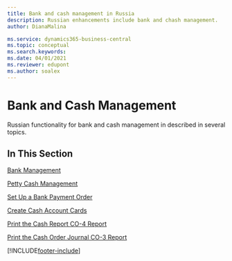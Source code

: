 ```yaml
---
title: Bank and cash management in Russia
description: Russian enhancements include bank and chash management.
author: DianaMalina

ms.service: dynamics365-business-central
ms.topic: conceptual
ms.search.keywords:
ms.date: 04/01/2021
ms.reviewer: edupont
ms.author: soalex
---
```


# Bank and Cash Management

Russian functionality for bank and cash management in described in several topics.

## In This Section 

[Bank Management](Bank-Management.md)

[Petty Cash Management](Petty-Cash-Management.md)

[Set Up a Bank Payment Order](How-to-Set-Up-a-Bank-Payment-Order.md)

[Create Cash Account Cards](How-to-Create-Cash-Account-Cards.md)

[Print the Cash Report CO-4 Report](How-to-Print-the-Cash-Report-CO-4-Report.md)

[Print the Cash Order Journal CO-3 Report](How-to-Print-the-Cash-Order-Journal-CO-3-Report.md)


[!INCLUDE[footer-include](../../includes/footer-banner.md)]